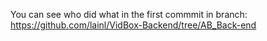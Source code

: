 You can see who did what in the first commmit in branch: https://github.com/lainl/VidBox-Backend/tree/AB_Back-end
